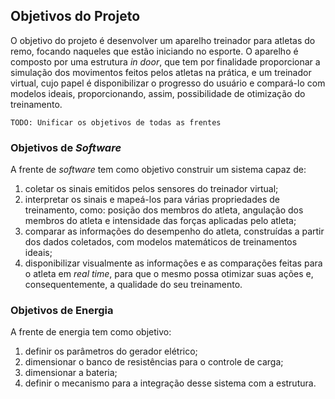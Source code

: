 ## Objetivos do Projeto

O objetivo do projeto é desenvolver um aparelho treinador para atletas do remo, focando naqueles que estão iniciando no esporte. O aparelho é composto por uma estrutura _in door_, que tem por finalidade proporcionar a simulação dos movimentos feitos pelos atletas na prática, e um treinador virtual, cujo papel é disponibilizar o progresso do usuário e compará-lo com modelos ideais, proporcionando, assim, possibilidade de otimização do treinamento.

	TODO: Unificar os objetivos de todas as frentes
	
### Objetivos de _Software_

A frente de _software_ tem como objetivo construir um sistema capaz de:
1. coletar os sinais emitidos pelos sensores do treinador virtual;
2. interpretar os sinais e mapeá-los para várias propriedades de treinamento, como: posição dos membros do atleta, angulação dos membros do atleta e intensidade das forças aplicadas pelo atleta;
3. comparar as informações do desempenho do atleta, construídas a partir dos dados coletados, com modelos matemáticos de treinamentos ideais;
4. disponibilizar visualmente as informações e as comparações feitas para o atleta em _real time_, para que o mesmo possa otimizar suas ações e, consequentemente, a qualidade do seu treinamento.

### Objetivos de Energia

A frente de energia tem como objetivo:
1. definir os parâmetros do gerador elétrico;
2. dimensionar o banco de resistências para o controle de carga;
3. dimensionar a bateria;
4. definir o mecanismo para a integração desse sistema com a estrutura.

